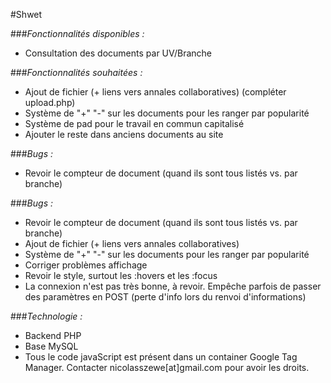#Shwet

###*Fonctionnalités disponibles :*
* Consultation des documents par UV/Branche

###*Fonctionnalités souhaitées :* 
* Ajout de fichier (+ liens vers annales collaboratives) (compléter upload.php)
* Système de "+" "-" sur les documents pour les ranger par popularité
* Système de pad pour le travail en commun capitalisé
* Ajouter le reste dans anciens documents au site

###*Bugs :*
* Revoir le compteur de document (quand ils sont tous listés vs. par branche)

###*Bugs :*
* Revoir le compteur de document (quand ils sont tous listés vs. par branche)
* Ajout de fichier (+ liens vers annales collaboratives)
* Système de "+" "-" sur les documents pour les ranger par popularité
* Corriger problèmes affichage
* Revoir le style, surtout les :hovers et les :focus
* La connexion n'est pas très bonne, à revoir. Empêche parfois de passer des paramètres en POST (perte d'info lors du renvoi d'informations)

###*Technologie :*
* Backend PHP
* Base MySQL
* Tous le code javaScript est présent dans un container Google Tag Manager. Contacter nicolasszewe[at]gmail.com pour avoir les droits. 

